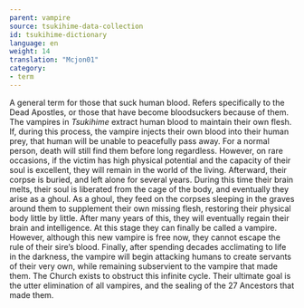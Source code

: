 ```yaml
---
parent: vampire
source: tsukihime-data-collection
id: tsukihime-dictionary
language: en
weight: 14
translation: "Mcjon01"
category:
- term
---
```


A general term for those that suck human blood.
Refers specifically to the Dead Apostles, or those that have become bloodsuckers because of them.
The vampires in *Tsukihime* extract human blood to maintain their own flesh. If, during this process, the vampire injects their own blood into their human prey, that human will be unable to peacefully pass away.
For a normal person, death will still find them before long regardless. However, on rare occasions, if the victim has high physical potential and the capacity of their soul is excellent, they will remain in the world of the living.
Afterward, their corpse is buried, and left alone for several years. During this time their brain melts, their soul is liberated from the cage of the body, and eventually they arise as a ghoul.
As a ghoul, they feed on the corpses sleeping in the graves around them to supplement their own missing flesh, restoring their physical body little by little.
After many years of this, they will eventually regain their brain and intelligence. At this stage they can finally be called a vampire.
However, although this new vampire is free now, they cannot escape the rule of their sire’s blood.
Finally, after spending decades acclimating to life in the darkness, the vampire will begin attacking humans to create servants of their very own, while remaining subservient to the vampire that made them.
The Church exists to obstruct this infinite cycle. Their ultimate goal is the utter elimination of all vampires, and the sealing of the 27 Ancestors that made them.
